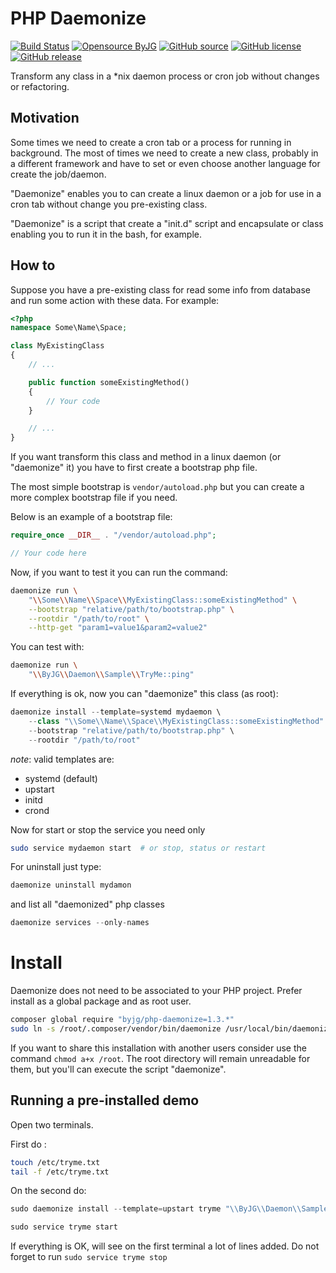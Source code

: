 # PHP Daemonize

[![Build Status](https://github.com/byjg/php-daemonize/actions/workflows/phpunit.yml/badge.svg?branch=master)](https://github.com/byjg/php-daemonize/actions/workflows/phpunit.yml)
[![Opensource ByJG](https://img.shields.io/badge/opensource-byjg-success.svg)](http://opensource.byjg.com)
[![GitHub source](https://img.shields.io/badge/Github-source-informational?logo=github)](https://github.com/byjg/php-daemonize/)
[![GitHub license](https://img.shields.io/github/license/byjg/php-daemonize.svg)](https://opensource.byjg.com/opensource/licensing.html)
[![GitHub release](https://img.shields.io/github/release/byjg/php-daemonize.svg)](https://github.com/byjg/php-daemonize/releases/)

Transform any class in a *nix daemon process or cron job without changes or refactoring.

## Motivation

Some times we need to create a cron tab or a process for running in background. The most of times we need to
create a new class, probably in a different framework and have to set or even choose another language for create the
job/daemon.

"Daemonize" enables you to can create a linux daemon or a job for use in a cron tab without change you pre-existing class.

"Daemonize" is a script that create a "init.d" script and encapsulate or class enabling you to run it in the bash, for example.

## How to

Suppose you have a pre-existing class for read some info from database and run some action with these data. For example:

```php
<?php
namespace Some\Name\Space;

class MyExistingClass
{
	// ...

    public function someExistingMethod()
    {
        // Your code
    }

	// ...
}
```

If you want transform this class and method in a linux daemon (or "daemonize" it) you have to first create a bootstrap php file. 

The most simple bootstrap is `vendor/autoload.php` but you can create a more complex bootstrap file if you need.

Below is an example of a bootstrap file:

```php
require_once __DIR__ . "/vendor/autoload.php";

// Your code here
```

Now, if you want to test it you can run the command:

```bash
daemonize run \
    "\\Some\\Name\\Space\\MyExistingClass::someExistingMethod" \
    --bootstrap "relative/path/to/bootstrap.php" \
    --rootdir "/path/to/root" \
    --http-get "param1=value1&param2=value2"
```

You can test with:

```bash
daemonize run \
    "\\ByJG\\Daemon\\Sample\\TryMe::ping"
```

If everything is ok, now you can "daemonize" this class (as root):

```php
daemonize install --template=systemd mydaemon \
    --class "\\Some\\Name\\Space\\MyExistingClass::someExistingMethod" \
    --bootstrap "relative/path/to/bootstrap.php" \
    --rootdir "/path/to/root"
```

*note*: valid templates are:

- systemd (default)
- upstart
- initd
- crond

Now for start or stop the service you need only

```bash
sudo service mydaemon start  # or stop, status or restart
```

For uninstall just type:

```bash
daemonize uninstall mydamon
```

and list all "daemonized" php classes

```php
daemonize services --only-names
```

# Install

Daemonize does not need to be associated to your PHP project. Prefer install as a global package and as root user.

```bash
composer global require "byjg/php-daemonize=1.3.*"
sudo ln -s /root/.composer/vendor/bin/daemonize /usr/local/bin/daemonize
```

If you want to share this installation with another users consider use the command `chmod a+x /root`. The root
directory will remain unreadable for them, but you'll can execute the script "daemonize".

## Running a pre-installed demo

Open two terminals.

First do :

```bash
touch /etc/tryme.txt
tail -f /etc/tryme.txt
```

On the second do:

```php
sudo daemonize install --template=upstart tryme "\\ByJG\\Daemon\\Sample\\TryMe::process" "vendor/autoload.php" "./"

sudo service tryme start
```

If everything is OK, will see on the first terminal a lot of lines added. Do not forget to run `sudo service tryme stop`

